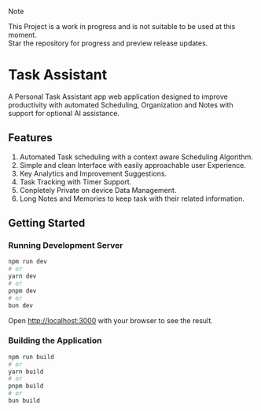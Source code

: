 > [!NOTE]  
> This Project is a work in progress and is not suitable to be used at this moment.<br>
> Star the repository for progress and preview release updates.

# Task Assistant 
A Personal Task Assistant app web application designed to improve productivity with automated Scheduling, Organization and Notes with support for optional AI assistance.

## Features
1. Automated Task scheduling with a context aware Scheduling Algorithm.
2. Simple and clean Interface with easily approachable user Experience.
3. Key Analytics and Improvement Suggestions.
4. Task Tracking with Timer Support. 
5. Conpletely Private on device Data Management. 
6. Long Notes and Memories to keep task with their related information.
   
## Getting Started
### Running Development Server
```bash
npm run dev
# or
yarn dev
# or
pnpm dev
# or
bun dev
```
Open [http://localhost:3000](http://localhost:3000) with your browser to see the result.

### Building the Application
```bash
npm run build
# or
yarn build
# or
pnpm build
# or
bun build
```
